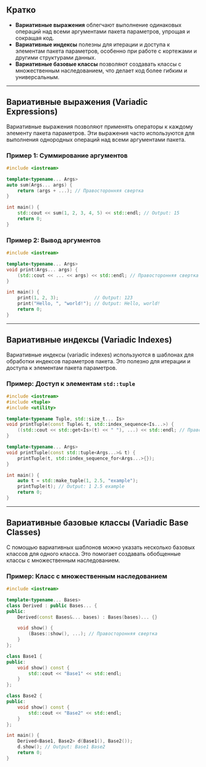 ## Кратко

- **Вариативные выражения** облегчают выполнение одинаковых операций над всеми аргументами пакета параметров, упрощая и сокращая код.
- **Вариативные индексы** полезны для итерации и доступа к элементам пакета параметров, особенно при работе с кортежами и другими структурами данных.
- **Вариативные базовые классы** позволяют создавать классы с множественным наследованием, что делает код более гибким и универсальным.

---

## Вариативные выражения (Variadic Expressions)

Вариативные выражения позволяют применять операторы к каждому элементу пакета параметров. Эти выражения часто используются для выполнения однородных операций над всеми аргументами пакета.

### Пример 1: Суммирование аргументов

```cpp
#include <iostream>

template<typename... Args>
auto sum(Args... args) {
    return (args + ...); // Правосторонняя свертка
}

int main() {
    std::cout << sum(1, 2, 3, 4, 5) << std::endl; // Output: 15
    return 0;
}
```

### Пример 2: Вывод аргументов

```cpp
#include <iostream>

template<typename... Args>
void print(Args... args) {
    (std::cout << ... << args) << std::endl; // Правосторонняя свертка
}

int main() {
    print(1, 2, 3);             // Output: 123
    print("Hello, ", "world!"); // Output: Hello, world!
    return 0;
}
```

---

## Вариативные индексы (Variadic Indexes)

Вариативные индексы (variadic indexes) используются в шаблонах для обработки индексов параметров пакета. Это полезно для итерации и доступа к элементам пакета параметров.

### Пример: Доступ к элементам `std::tuple`

```cpp
#include <iostream>
#include <tuple>
#include <utility>

template<typename Tuple, std::size_t... Is>
void printTuple(const Tuple& t, std::index_sequence<Is...>) {
    ((std::cout << std::get<Is>(t) << " "), ...) << std::endl; // Правосторонняя свертка
}

template<typename... Args>
void printTuple(const std::tuple<Args...>& t) {
    printTuple(t, std::index_sequence_for<Args...>{});
}

int main() {
    auto t = std::make_tuple(1, 2.5, "example");
    printTuple(t); // Output: 1 2.5 example 
    return 0;
}
```

---

## Вариативные базовые классы (Variadic Base Classes)

С помощью вариативных шаблонов можно указать несколько базовых классов для одного класса. Это помогает создавать обобщенные классы с множественным наследованием.

### Пример: Класс с множественным наследованием

```cpp
#include <iostream>

template<typename... Bases>
class Derived : public Bases... {
public:
    Derived(const Bases&... bases) : Bases(bases)... {}

    void show() {
        (Bases::show(), ...); // Правосторонняя свертка
    }
};

class Base1 {
public:
    void show() const {
        std::cout << "Base1" << std::endl;
    }
};

class Base2 {
public:
    void show() const {
        std::cout << "Base2" << std::endl;
    }
};

int main() {
    Derived<Base1, Base2> d(Base1(), Base2());
    d.show(); // Output: Base1 Base2
    return 0;
}
```
